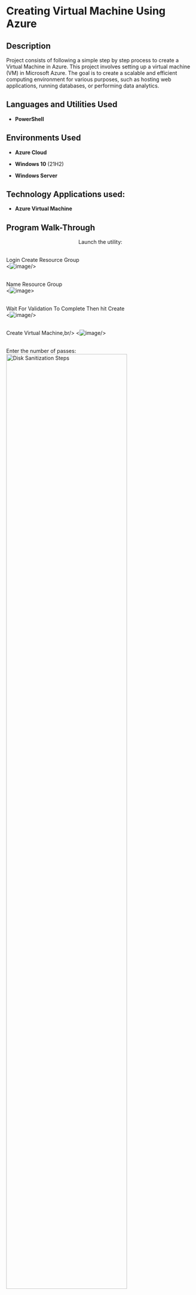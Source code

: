 <h1>Creating Virtual Machine Using Azure</h1>

 

<h2>Description</h2>
Project consists of following a simple step by step process to create a Virtual Machine in Azure. This project involves setting up a virtual machine (VM) in Microsoft Azure. The goal is to create a scalable and efficient computing environment for various purposes, such as hosting web applications, running databases, or performing data analytics.
<br />


<h2>Languages and Utilities Used</h2>

- <b>PowerShell</b> 


<h2>Environments Used </h2>

 - <b>Azure Cloud</b>
 
- <b>Windows 10</b> (21H2)

- <b>Windows Server</b>

<h2>Technology Applications used:</h2>

 - <b>Azure Virtual Machine</b>

<h2>Program Walk-Through</h2>
<p align="center">
Launch the utility: <br/>

 <br/>Login Create Resource Group<br/>
 <![image](https://github.com/Thomasa696/Creating-Virtual-Machine/assets/164200083/f80514af-47f2-481f-a435-fed2d027ea15)/>

 <br/>Name Resource Group<br/>
 <![image](https://github.com/Thomasa696/Creating-Virtual-Machine/assets/164200083/317f0303-bc39-492e-b87e-8e840349093c)>

<br/>Wait For Validation To Complete Then hit Create<br/>
<![image](https://github.com/Thomasa696/Creating-Virtual-Machine/assets/164200083/778bb7af-aeb9-4862-849b-4fafe680dda4)/>

<br />Create Virtual Machine,br/>
<![image](https://github.com/Thomasa696/Creating-Virtual-Machine/assets/164200083/0d09e42d-b18a-4529-a91d-a82d60a1c21b)/>

<br />
Enter the number of passes: <br/>
<img src="https://i.imgur.com/nCIbXbg.png" height="80%" width="80%" alt="Disk Sanitization Steps"/>
<br />
<br />
Confirm your selection:  <br/>
<img src="https://i.imgur.com/cdFHBiU.png" height="80%" width="80%" alt="Disk Sanitization Steps"/>
<br />
<br />
Wait for process to complete (may take some time):  <br/>
<img src="https://i.imgur.com/JL945Ga.png" height="80%" width="80%" alt="Disk Sanitization Steps"/>
<br />
<br />
Sanitization complete:  <br/>
<img src="https://i.imgur.com/K71yaM2.png" height="80%" width="80%" alt="Disk Sanitization Steps"/>
<br />
<br />
Observe the wiped disk:  <br/>
<img src="https://i.imgur.com/AeZkvFQ.png" height="80%" width="80%" alt="Disk Sanitization Steps"/>
</p>

<!--
 ```diff
- text in red
+ text in green
! text in orange
# text in gray
@@ text in purple (and bold)@@
```
--!>
